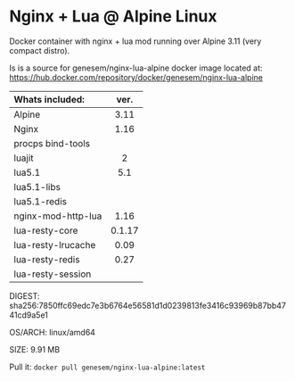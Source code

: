 
# Nginx + Lua @ Alpine Linux

Docker container with nginx + lua mod running over Alpine 3.11 (very compact distro).

Is is a source for genesem/nginx-lua-alpine docker image located at:
https://hub.docker.com/repository/docker/genesem/nginx-lua-alpine


| Whats included:       | ver.   |
|:----------------------|:------:|
| Alpine                | 3.11   |
| Nginx                 | 1.16   | 
| procps bind-tools     |        | 
| luajit                | 2      | 
| lua5.1                | 5.1    |
| lua5.1-libs           |        |
| lua5.1-redis          |        |
| nginx-mod-http-lua    | 1.16   |
| lua-resty-core        | 0.1.17 | 
| lua-resty-lrucache    | 0.09   | 
| lua-resty-redis       | 0.27   | 
| lua-resty-session     |        |
  

DIGEST:     sha256:7850ffc69edc7e3b6764e56581d1d0239813fe3416c93969b87bb4741cd9a5e1

OS/ARCH:    linux/amd64

SIZE:       9.91 MB

Pull it: `docker pull genesem/nginx-lua-alpine:latest`



